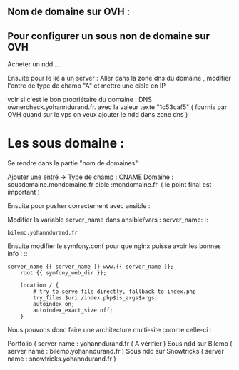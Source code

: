 ## Nom de domaine sur OVH :

Pour configurer un sous non de domaine sur OVH
-------------------

Acheter un ndd ...

Ensuite pour le lié à un server :
Aller dans la zone dns du domaine , modifier l'entre de type de champ "A" et mettre une cible en IP

voir si c'est le bon propriétaire du domaine :
DNS  ownercheck.yohanndurand.fr. avec la valeur texte "1c53caf5" ( fournis par OVH quand sur le vps on veux ajouter le ndd dans zone dns )

Les sous domaine :
===================


Se rendre dans la partie "nom de domaines"

Ajouter une entré ->
Type de champ : CNAME
Domaine : sousdomaine.mondomaine.fr
cible :mondomaine.fr. ( le point final est important )

Ensuite pour pusher correctement avec ansible :

Modifier la variable server_name dans ansible/vars :
server_name:
::

    bilemo.yohanndurand.fr

Ensuite modifier le symfony.conf pour que nginx puisse avoir les bonnes info :
::

    server_name {{ server_name }} www.{{ server_name }};
        root {{ symfony_web_dir }};

        location / {
            # try to serve file directly, fallback to index.php
            try_files $uri /index.php$is_args$args;
            autoindex on;
            autoindex_exact_size off;
        }


Nous pouvons donc faire une architecture multi-site comme celle-ci :

Portfolio ( server name : yohanndurand.fr ( A vérifier )
Sous ndd sur Bilemo ( server name : bilemo.yohanndurand.fr )
Sous ndd sur Snowtricks ( server name : snowtricks.yohanndurand.fr )
